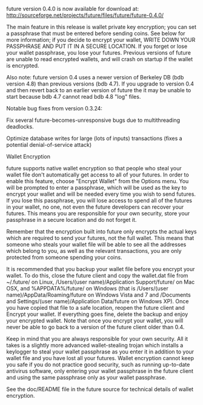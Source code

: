 future version 0.4.0 is now available for download at:
http://sourceforge.net/projects/future/files/future/future-0.4.0/

The main feature in this release is wallet private key encryption;
you can set a passphrase that must be entered before sending coins.
See below for more information; if you decide to encrypt your wallet,
WRITE DOWN YOUR PASSPHRASE AND PUT IT IN A SECURE LOCATION. If you
forget or lose your wallet passphrase, you lose your futures.
Previous versions of future are unable to read encrypted wallets,
and will crash on startup if the wallet is encrypted.

Also note: future version 0.4 uses a newer version of Berkeley DB
(bdb version 4.8) than previous versions (bdb 4.7). If you upgrade
to version 0.4 and then revert back to an earlier version of future
the it may be unable to start because bdb 4.7 cannot read bdb 4.8
"log" files.


Notable bug fixes from version 0.3.24:

Fix several future-becomes-unresponsive bugs due to multithreading
deadlocks.

Optimize database writes for large (lots of inputs) transactions
(fixes a potential denial-of-service attack)


Wallet Encryption

future supports native wallet encryption so that people who steal your
wallet file don't automatically get access to all of your futures.
In order to enable this feature, choose "Encrypt Wallet" from the
Options menu.  You will be prompted to enter a passphrase, which
will be used as the key to encrypt your wallet and will be needed
every time you wish to send futures.  If you lose this passphrase,
you will lose access to spend all of the futures in your wallet,
no one, not even the future developers can recover your futures.
This means you are responsible for your own security, store your
passphrase in a secure location and do not forget it.

Remember that the encryption built into future only encrypts the
actual keys which are required to send your futures, not the full
wallet.  This means that someone who steals your wallet file will
be able to see all the addresses which belong to you, as well as the
relevant transactions, you are only protected from someone spending
your coins.

It is recommended that you backup your wallet file before you
encrypt your wallet.  To do this, close the future client and
copy the wallet.dat file from ~/.future/ on Linux, /Users/(user
name)/Application Support/future/ on Mac OSX, and %APPDATA%/future/
on Windows (that is /Users/(user name)/AppData/Roaming/future on
Windows Vista and 7 and /Documents and Settings/(user name)/Application
Data/future on Windows XP).  Once you have copied that file to a
safe location, reopen the future client and Encrypt your wallet.
If everything goes fine, delete the backup and enjoy your encrypted
wallet.  Note that once you encrypt your wallet, you will never be
able to go back to a version of the future client older than 0.4.

Keep in mind that you are always responsible for your own security.
All it takes is a slightly more advanced wallet-stealing trojan which
installs a keylogger to steal your wallet passphrase as you enter it
in addition to your wallet file and you have lost all your futures.
Wallet encryption cannot keep you safe if you do not practice
good security, such as running up-to-date antivirus software, only
entering your wallet passphrase in the future client and using the
same passphrase only as your wallet passphrase.

See the doc/README file in the future source for technical details
of wallet encryption.
